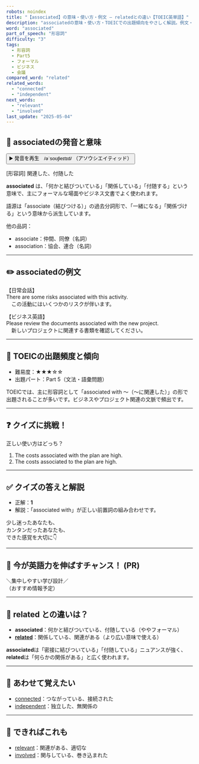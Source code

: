 ```yaml
---
robots: noindex
title: "【associated】の意味・使い方・例文 ― relatedとの違い【TOEIC英単語】"
description: "associatedの意味・使い方・TOEICでの出題傾向をやさしく解説。例文・クイズ付きでrelatedとの違いもわかりやすく学べます。"
word: "associated"
part_of_speech: "形容詞"
difficulty: "3"
tags:
  - 形容詞
  - Part5
  - フォーマル
  - ビジネス
  - 会議
compared_word: "related"
related_words:
  - "connected"
  - "independent"
next_words:
  - "relevant"
  - "involved"
last_update: "2025-05-04"
---
```


## 🔰 associatedの発音と意味

<button class="play-audio" onclick="playTTS('associated')">
  <span class="play-audio-main">
    ▶️ 発音を再生　/əˈsoʊʃieɪtɪd/
  </span>
  <span class="play-audio-sub">
    （アソウシエイティッド）
  </span>
</button>

[形容詞] 関連した、付随した

**associated** は、「何かと結びついている」「関係している」「付随する」という意味で、主にフォーマルな場面やビジネス文書でよく使われます。

語源は「associate（結びつける）」の過去分詞形で、「一緒になる」「関係づける」という意味から派生しています。

他の品詞：  
- associate：仲間、同僚（名詞）
- association：協会、連合（名詞）

---

## ✏️ associatedの例文

【日常会話】  
There are some risks associated with this activity.  
　この活動にはいくつかのリスクが伴います。

【ビジネス英語】  
Please review the documents associated with the new project.  
　新しいプロジェクトに関連する書類を確認してください。

---

## 🎯 TOEICの出題頻度と傾向

- 難易度：★★★☆☆
- 出題パート：Part 5（文法・語彙問題）

TOEICでは、主に形容詞として「associated with ～（～に関連した）」の形で出題されることが多いです。ビジネスやプロジェクト関連の文脈で頻出です。

---

## ❓ クイズに挑戦！

正しい使い方はどっち？

1. The costs associated with the plan are high.  
2. The costs associated to the plan are high.

---

## ✅ クイズの答えと解説

- 正解：**1**
- 解説：「associated with」が正しい前置詞の組み合わせです。

少し迷ったあなたも、  
カンタンだったあなたも、  
できた感覚を大切に👇️

---

## 🚀 今が英語力を伸ばすチャンス！ (PR)

<div class="info-center">
＼集中しやすい学び設計／<br>  
（おすすめ情報予定）
</div>

---

## 🤔  related との違いは？

- **associated**：何かと結びついている、付随している（ややフォーマル）
- **[related](/word/related/)**：関係している、関連がある（より広い意味で使える）

**associated**は「密接に結びついている」「付随している」ニュアンスが強く、**related**は「何らかの関係がある」と広く使われます。

---

## 🧩 あわせて覚えたい

- [connected](/word/connected/)：つながっている、接続された
- [independent](/word/independent/)：独立した、無関係の

---

## 📖 できればこれも

- [relevant](/word/relevant/)：関連がある、適切な
- [involved](/word/involved/)：関与している、巻き込まれた

<!-- cvid: aid13_bid38 -->
